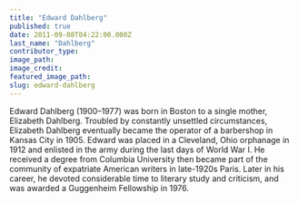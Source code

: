 ```yaml
---
title: "Edward Dahlberg"
published: true
date: 2011-09-08T04:22:00.000Z
last_name: "Dahlberg"
contributor_type:
image_path:
image_credit:
featured_image_path:
slug: edward-dahlberg
---
```


Edward Dahlberg (1900–1977) was born in Boston to a single mother, Elizabeth Dahlberg. Troubled by constantly unsettled circumstances, Elizabeth Dahlberg eventually became the operator of a barbershop in Kansas City in 1905. Edward was placed in a Cleveland, Ohio orphanage in 1912 and enlisted in the army during the last days of World War I. He received a degree from Columbia University then became part of the community of expatriate American writers in late-1920s Paris. Later in his career, he devoted considerable time to literary study and criticism, and was awarded a Guggenheim Fellowship in 1976.

